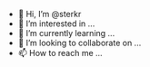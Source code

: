 - 👋 Hi, I’m @sterkr
- 👀 I’m interested in ...
- 🌱 I’m currently learning ...
- 💞️ I’m looking to collaborate on ...
- 📫 How to reach me ...

<!---
sterkr/sterkr is a ✨ special ✨ repository because its `README.md` (this file) appears on your GitHub profile.
You can click the Preview link to take a look at your changes.
--->
